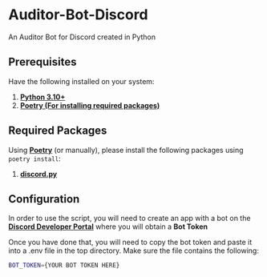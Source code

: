 # Auditor-Bot-Discord
An Auditor Bot for Discord created in Python

## Prerequisites

Have the following installed on your system:

1. **[Python 3.10+](https://www.python.org/downloads/)**
2. **[Poetry (For installing required packages)](https://python-poetry.org/docs/#installation)**

## Required Packages

Using **[Poetry](https://python-poetry.org/docs/#installation)** (or manually), please install the following packages using `poetry install`: 

1. **[discord.py](https://pypi.org/project/discord.py/)**

## Configuration

In order to use the script, you will need to create an app with a bot on the **[Discord Developer Portal](https://discord.com/developers/applications)** where you will obtain a **Bot Token**

Once you have done that, you will need to copy the bot token and paste it into a .env file in the top directory. Make sure the file contains the following:

```bash
BOT_TOKEN={YOUR BOT TOKEN HERE}
```